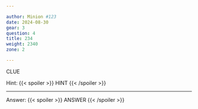```yaml
---

author: Minion #123
date: 2024-08-30
gear: 3
question: 4
title: 234
weight: 2340
zone: 2

---
```


CLUE

Hint: {{< spoiler >}} HINT {{< /spoiler >}}

---

Answer: {{< spoiler >}} ANSWER {{< /spoiler >}}

